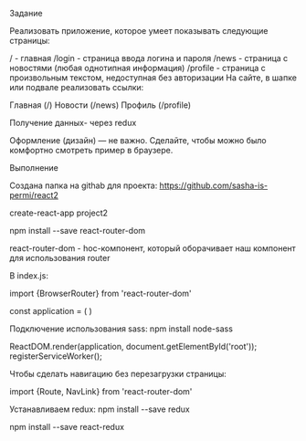 Задание

Реализовать приложение, которое умеет показывать следующие страницы:

/ - главная
/login - страница ввода логина и пароля
/news - страница с новостями (любая однотипная информация)
/profile - страница с произвольным текстом, недоступная без авторизации
На сайте, в шапке или подвале реализовать ссылки:

Главная (/)
Новости (/news)
Профиль (/profile)


Получение данных- через redux

Оформление (дизайн) — не важно. Сделайте, чтобы можно было комфортно смотреть пример в браузере.





Выполнение


Создана папка на githab для проекта:
https://github.com/sasha-is-permi/react2


create-react-app project2 

npm install --save react-router-dom

 react-router-dom - hoc-компонент, который оборачивает наш компонент для использования router 
 <BrowserRouter>

 В index.js:


 import {BrowserRouter} from 'react-router-dom'



const application = (
  <BrowserRouter>
    <App />
  </BrowserRouter>
)

  Подключение использования sass:
  npm install node-sass


ReactDOM.render(application, document.getElementById('root'));
registerServiceWorker();


Чтобы сделать навигацию без перезагрузки страницы: 

import {Route, NavLink} from 'react-router-dom'

Устанавливаем redux:
npm install --save redux 

npm install --save react-redux



